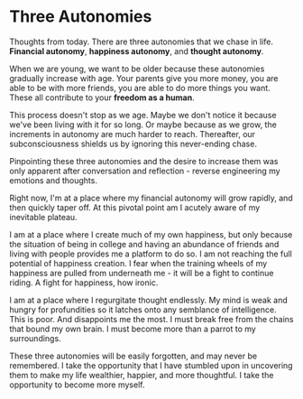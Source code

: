 # Three Autonomies

Thoughts from today.  There are three autonomies that we chase in life.  **Financial autonomy**, **happiness autonomy**, and **thought autonomy**.

When we are young, we want to be older because these autonomies gradually increase with age.  Your parents give you more money, you are able to be with more friends, you are able to do more things you want.  These all contribute to your **freedom as a human**.

This process doesn't stop as we age.  Maybe we don't notice it because we've been living with it for so long.  Or maybe because as we grow, the increments in autonomy are much harder to reach.  Thereafter, our subconsciousness shields us by ignoring this never-ending chase.

Pinpointing these three autonomies and the desire to increase them was only apparent after conversation and reflection - reverse engineering my emotions and thoughts.

Right now, I'm at a place where my financial autonomy will grow rapidly, and then quickly taper off.  At this pivotal point am I acutely aware of my inevitable plateau.

I am at a place where I create much of my own happiness, but only because the situation of being in college and having an abundance of friends and living with people provides me a platform to do so.  I am not reaching the full potential of happiness creation.  I fear when the training wheels of my happiness are pulled from underneath me - it will be a fight to continue riding.  A fight for happiness, how ironic.

I am at a place where I regurgitate thought endlessly.  My mind is weak and hungry for profundities so it latches onto any semblance of intelligence.  This is poor.  And disappoints me the most.  I must break free from the chains that bound my own brain.  I must become more than a parrot to my surroundings.

These three autonomies will be easily forgotten, and may never be remembered.  I take the opportunity that I have stumbled upon in uncovering them to make my life wealthier, happier, and more thoughtful.  I take the opportunity to become more  myself.
